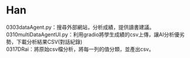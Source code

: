 # Han
0303dataAgent.py：搜尋外部網站，分析成績，提供讀書建議。<br>
0310multiDataAgentUI.py：利用gradio將學生成績的csv上傳，讓AI分析優劣勢，下載分析結果CSV(對話紀錄)<br>
0317DRai：將原始csv檔分析，將每一列的值分類，並產出csv。
